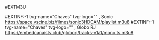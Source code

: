 #EXTM3U

#EXTINF:-1 tvg-name="Chaves" tvg-logo="" , Sonic
https://space.vscine.biz/filmes/sonic3HDCAM/playlist.m3u8
#EXTINF:-1 tvg-name="Chaves" tvg-logo="" , Globo RJ
https://embedcanaistv.club/globorj/tracks-v1a1/mono.ts.m3u8
